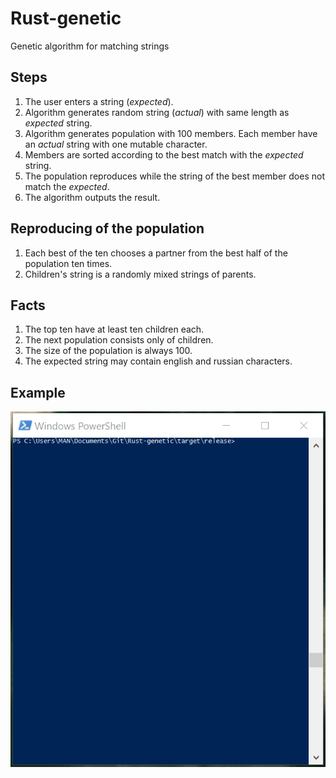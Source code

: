 # Rust-genetic
Genetic algorithm for matching strings

## Steps
1. The user enters a string (*expected*).
2. Algorithm generates random string (*actual*) with same length as *expected* string.
3. Algorithm generates population with 100 members. Each member have an *actual* string with one mutable character.
4. Members are sorted according to the best match with the *expected* string.
5. The population reproduces while the string of the best member does not match the *expected*.
6. The algorithm outputs the result.

## Reproducing of the population
1. Each best of the ten chooses a partner from the best half of the population ten times.
2. Children's string is a randomly mixed strings of parents.

## Facts
1. The top ten have at least ten children each.
2. The next population consists only of children.
3. The size of the population is always 100.
4. The expected string may contain english and russian characters.

## Example
![Screen](genetic.gif)